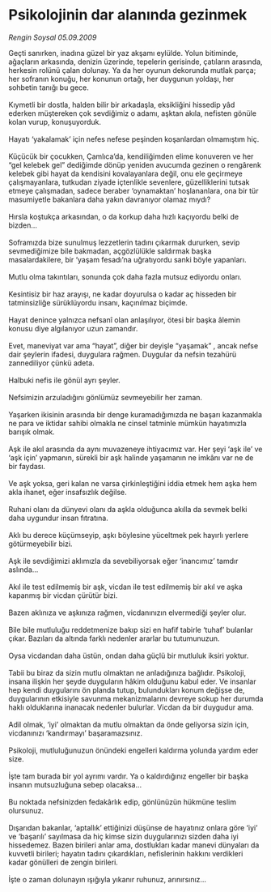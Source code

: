 # Psikolojinin dar alanında gezinmek

*Rengin Soysal 05.09.2009*

<div class="taraf_structure_2col_1zq">
<div class="margen_n">



 <p>Geçti sanırken, inadına güzel bir yaz akşamı eylülde. Yolun bitiminde, ağaçların arkasında, denizin üzerinde, tepelerin gerisinde, çatıların arasında, herkesin rolünü çalan dolunay. Ya da her oyunun dekorunda mutlak parça; her sofranın konuğu, her konunun ortağı, her duygunun yoldaşı, her sohbetin tanığı bu gece. <br/><br/>Kıymetli bir dostla, halden bilir bir arkadaşla, eksikliğini hissedip yâd ederken müştereken çok sevdiğimiz o adamı, aşktan akıla, nefisten gönüle kolan vurup, konuşuyorduk. <br/><br/>Hayatı ‘yakalamak’ için nefes nefese peşinden koşanlardan olmamıştım hiç. <br/><br/>Küçücük bir çocukken, Çamlıca’da, kendiliğimden elime konuveren ve her “gel kelebek gel” dediğimde dönüp yeniden avucumda gezinen o rengârenk kelebek gibi hayat da kendisini kovalayanlara değil, onu ele geçirmeye çalışmayanlara, tutkudan ziyade içtenlikle sevenlere, güzelliklerini tutsak etmeye çalışmadan, sadece beraber ‘oynamaktan’ hoşlananlara, ona bir tür masumiyetle bakanlara daha yakın davranıyor olamaz mıydı? <br/><br/>Hırsla koştukça arkasından, o da korkup daha hızlı kaçıyordu belki de bizden... <br/><br/>Soframızda bize sunulmuş lezzetlerin tadını çıkarmak dururken, sevip sevmediğimize bile bakmadan, açgözlülükle saldırmak başka masalardakilere, bir ‘yaşam fesadı’na uğratıyordu sanki böyle yapanları. <br/><br/>Mutlu olma takıntıları, sonunda çok daha fazla mutsuz ediyordu onları. <br/><br/>Kesintisiz bir haz arayışı, ne kadar doyurulsa o kadar aç hisseden bir tatminsizliğe sürüklüyordu insanı, kaçınılmaz biçimde. <br/><br/>Hayat denince yalnızca nefsanî olan anlaşılıyor, ötesi bir başka âlemin konusu diye algılanıyor uzun zamandır. <br/><br/>Evet, maneviyat var ama “hayat”, diğer bir deyişle “yaşamak” , ancak nefse dair şeylerin ifadesi, duygulara rağmen. Duygular da nefsin tezahürü zannediliyor çünkü adeta. <br/><br/>Halbuki nefis ile gönül ayrı şeyler. <br/><br/>Nefsimizin arzuladığını gönlümüz sevmeyebilir her zaman. <br/><br/>Yaşarken ikisinin arasında bir denge kuramadığımızda ne başarı kazanmakla ne para ve iktidar sahibi olmakla ne cinsel tatminle mümkün hayatımızla barışık olmak. <br/><br/>Aşk ile akıl arasında da aynı muvazeneye ihtiyacımız var. Her şeyi ‘aşk ile’ ve ‘aşk için’ yapmanın, sürekli bir aşk halinde yaşamanın ne imkânı var ne de bir faydası. <br/><br/>Ve aşk yoksa, geri kalan ne varsa çirkinleştiğini iddia etmek hem aşka hem akla ihanet, eğer insafsızlık değilse. <br/><br/>Ruhani olanı da dünyevi olanı da aşkla olduğunca akılla da sevmek belki daha uygundur insan fıtratına. <br/><br/>Aklı bu derece küçümseyip, aşkı böylesine yüceltmek pek hayırlı yerlere götürmeyebilir bizi. <br/><br/>Aşk ile sevdiğimizi aklımızla da sevebiliyorsak eğer ‘inancımız’ tamdır aslında... <br/><br/>Akıl ile test edilmemiş bir aşk, vicdan ile test edilmemiş bir akıl ve aşka kapanmış bir vicdan çürütür bizi. <br/><br/>Bazen aklınıza ve aşkınıza rağmen, vicdanınızın elvermediği şeyler olur. <br/><br/>Bile bile mutluluğu reddetmenize bakıp sizi en hafif tabirle ‘tuhaf’ bulanlar çıkar. Bazıları da altında farklı nedenler ararlar bu tutumunuzun. <br/><br/>Oysa vicdandan daha üstün, ondan daha güçlü bir mutluluk iksiri yoktur. <br/><br/>Tabii bu biraz da sizin mutlu olmaktan ne anladığınıza bağlıdır. Psikoloji, insana ilişkin her şeyde duyguların hâkim olduğunu kabul eder. Ve insanlar hep kendi duygularını ön planda tutup, bulundukları konum değişse de, duygularının etkisiyle savunma mekanizmalarını devreye sokup her durumda haklı olduklarına inanacak nedenler bulurlar. Vicdan da bir duygudur ama. <br/><br/>Adil olmak, ‘iyi’ olmaktan da mutlu olmaktan da önde geliyorsa sizin için, vicdanınızı ‘kandırmayı’ başaramazsınız. <br/><br/>Psikoloji, mutluluğunuzun önündeki engelleri kaldırma yolunda yardım eder size. <br/><br/>İşte tam burada bir yol ayrımı vardır. Ya o kaldırdığınız engeller bir başka insanın mutsuzluğuna sebep olacaksa... <br/><br/>Bu noktada nefsinizden fedakârlık edip, gönlünüzün hükmüne teslim olursunuz. <br/><br/>Dışarıdan bakanlar, ‘aptallık’ ettiğinizi düşünse de hayatınız onlara göre ‘iyi’ ve ‘başarılı’ sayılmasa da hiç kimse sizin duygularınızı sizden daha iyi hissedemez. Bazen birileri anlar ama, dostlukları kadar manevi dünyaları da kuvvetli birileri; hayatın tadını çıkardıkları, nefislerinin hakkını verdikleri kadar gönülleri de zengin birileri. <br/><br/>İşte o zaman dolunayın ışığıyla yıkanır ruhunuz, arınırsınız...</p>
<br/>
<br/>
<br/>



<br/>


<div id="taraf_not">
</div>

</div>


</div>
